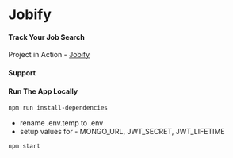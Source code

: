 # Jobify

#### Track Your Job Search

Project in Action - [Jobify](https://jobify-mern-app-q48s.onrender.com)

#### Support

#### Run The App Locally

```sh
npm run install-dependencies
```

- rename .env.temp to .env
- setup values for - MONGO_URL, JWT_SECRET, JWT_LIFETIME

```sh
npm start
```
